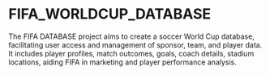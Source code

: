 # FIFA_WORLDCUP_DATABASE
The FIFA DATABASE project aims to create a soccer World Cup database, facilitating user access and management of sponsor, team, and player data. It includes player profiles, match outcomes, goals, coach details, stadium locations, aiding FIFA in marketing and player performance analysis.
